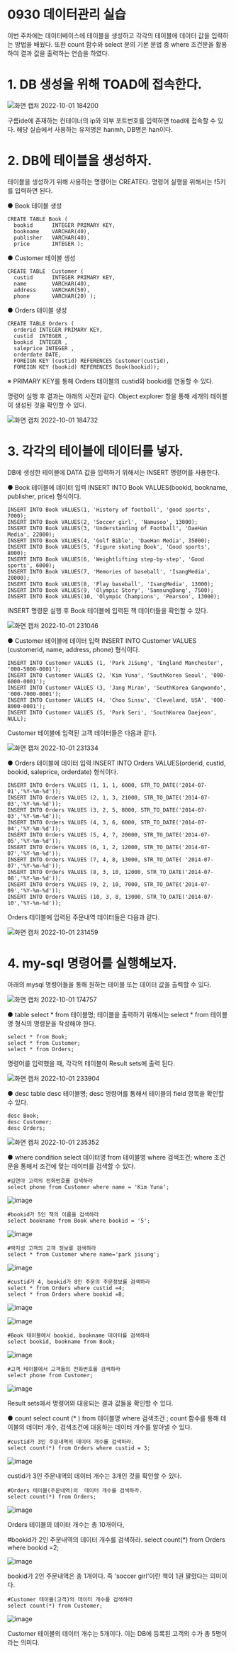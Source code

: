 ﻿# 0930 데이터관리 실습

이번 주차에는 데이터베이스에 테이블을 생성하고 각각의 테이블에 데이터 값을 입력하는 방법을 배웠다. 또한 count 함수와 select 문의 기본 문법 중 where  조건문을 활용하여 결과 값을 출력하는 연습을 하였다.  

# 1. DB 생성을 위해 TOAD에 접속한다.

![화면 캡처 2022-10-01 184200](https://user-images.githubusercontent.com/114793024/193403435-991d70a3-bd5b-4e08-9e5e-14c5de3c2d7a.png)

구름ide에 존재하는 컨테이너의 ip와 외부 포트번호를 입력하면 toad에 접속할 수 있다. 해당 실습에서 사용하는 유저명은 hanmh, DB명은 han이다.


# 2. DB에 테이블을 생성하자.
 
테이블을 생성하기 위해 사용하는 명령어는 CREATE다. 
명령어 실행을 위해서는 f5키를 입력하면 된다.

● Book 테이블 생성

    CREATE TABLE Book (
      bookid      INTEGER PRIMARY KEY,
      bookname    VARCHAR(40),
      publisher   VARCHAR(40),
      price       INTEGER );
      

● Customer 테이블 생성

    CREATE TABLE  Customer (
      custid      INTEGER PRIMARY KEY,  
      name        VARCHAR(40),
      address     VARCHAR(50), 
      phone       VARCHAR(20) ); 

  
● Orders 테이블 생성

    CREATE TABLE Orders (
      orderid INTEGER PRIMARY KEY, 
      custid  INTEGER , 
      bookid  INTEGER , 
      saleprice INTEGER ,
      orderdate DATE,
      FOREIGN KEY (custid) REFERENCES Customer(custid),
      FOREIGN KEY (bookid) REFERENCES Book(bookid)); 

 ※ PRIMARY KEY를 통해 Orders 테이블의 custid와 bookid를 연동할 수 있다. 

명령어 실행 후 결과는 아래의 사진과 같다.
Object explorer 창을 통해 세개의 테이블이 생성된 것을 확인할 수 있다.

![화면 캡처 2022-10-01 184732](https://user-images.githubusercontent.com/114793024/193403543-de30ba11-6639-4839-a782-b47cfcc5ef21.png)

# 3. 각각의 테이블에 데이터를 넣자.

DB에 생성한 테이블에 DATA 값을 입력하기 위해서는 INSERT 명령어를 사용한다. 

● Book 테이블에 데이터 입력
INSERT INTO Book VALUES(bookid, bookname, publisher, price) 형식이다. 

    INSERT INTO Book VALUES(1, 'History of football', 'good sports', 7000);
    INSERT INTO Book VALUES(2, 'Soccer girl', 'Namusoo', 13000);
    INSERT INTO Book VALUES(3, 'Understanding of Football', 'DaeHan Media', 22000);
    INSERT INTO Book VALUES(4, 'Golf Bible', 'DaeHan Media', 35000);
    INSERT INTO Book VALUES(5, 'Figure skating Book', 'Good sports', 8000);
    INSERT INTO Book VALUES(6, 'Weightlifting step-by-step', 'Good sports', 6000);
    INSERT INTO Book VALUES(7, 'Memories of baseball', 'IsangMedia', 20000);
    INSERT INTO Book VALUES(8, 'Play baseball', 'IsangMedia', 13000);
    INSERT INTO Book VALUES(9, 'Olympic Story', 'SamsungDang', 7500);
    INSERT INTO Book VALUES(10, 'Olympic Champions', 'Pearson', 13000);

INSERT 명령문 실행 후 Book 테이블에 입력된 책 데이터들을 확인할 수 있다.

![화면 캡처 2022-10-01 231046](https://user-images.githubusercontent.com/114793024/193413550-6377b08f-1f0d-4574-8a19-eca08e47e1a1.png)

● Customer 테이블에 데이터 입력
INSERT INTO Customer VALUES (customerid, name, address, phone) 형식이다. 

    INSERT INTO Customer VALUES (1, 'Park JiSung', 'England Manchester', '000-5000-0001');
    INSERT INTO Customer VALUES (2, 'Kim Yuna', 'SouthKorea Seoul', '000-6000-0001');  
    INSERT INTO Customer VALUES (3, 'Jang Miran', 'SouthKorea Gangwondo', '000-7000-0001');
    INSERT INTO Customer VALUES (4, 'Choo Sinsu', 'Cleveland, USA', '000-8000-0001');
    INSERT INTO Customer VALUES (5, 'Park Seri', 'SouthKorea Daejeon',  NULL);

Customer 테이블에 입력된 고객 데이터들은 다음과 같다.

![화면 캡처 2022-10-01 231334](https://user-images.githubusercontent.com/114793024/193413634-b35eb576-dcbb-449a-9f7e-9dcbd5db736f.png)

● Orders 테이블에 데이터 입력
INSERT INTO Orders VALUES(orderid, custid, bookid, saleprice, orderdate) 형식이다. 

    INSERT INTO Orders VALUES (1, 1, 1, 6000, STR_TO_DATE('2014-07-01','%Y-%m-%d')); 
    INSERT INTO Orders VALUES (2, 1, 3, 21000, STR_TO_DATE('2014-07-03','%Y-%m-%d'));
    INSERT INTO Orders VALUES (3, 2, 5, 8000, STR_TO_DATE('2014-07-03','%Y-%m-%d')); 
    INSERT INTO Orders VALUES (4, 3, 6, 6000, STR_TO_DATE('2014-07-04','%Y-%m-%d')); 
    INSERT INTO Orders VALUES (5, 4, 7, 20000, STR_TO_DATE('2014-07-05','%Y-%m-%d'));
    INSERT INTO Orders VALUES (6, 1, 2, 12000, STR_TO_DATE('2014-07-07','%Y-%m-%d'));
    INSERT INTO Orders VALUES (7, 4, 8, 13000, STR_TO_DATE( '2014-07-07','%Y-%m-%d'));
    INSERT INTO Orders VALUES (8, 3, 10, 12000, STR_TO_DATE('2014-07-08','%Y-%m-%d')); 
    INSERT INTO Orders VALUES (9, 2, 10, 7000, STR_TO_DATE('2014-07-09','%Y-%m-%d')); 
    INSERT INTO Orders VALUES (10, 3, 8, 13000, STR_TO_DATE('2014-07-10','%Y-%m-%d'));

Orders 테이블에 입력된 주문내역 데이터들은 다음과 같다.

![화면 캡처 2022-10-01 231459](https://user-images.githubusercontent.com/114793024/193413684-56f9a867-bf38-493d-9a2f-8124a240feaf.png)

# 4. my-sql 명령어를 실행해보자.

아래의 mysql 명령어들을 통해 원하는 테이블 또는 데이터 값을 출력할 수 있다.

![화면 캡처 2022-10-01 174757](https://user-images.githubusercontent.com/114793024/193402307-7fb31b27-34d1-4838-9f98-4acd81dc1ed6.png)

● table
select * from 테이블명;
테이블을 출력하기 위해서는 select * from 테이블명 형식의 명령문을 작성해야 한다.

    select * from Book;	
    select * from Customer;
    select * from Orders;
    

명령어를 입력했을 때, 각각의 테이블이 Result sets에 출력 된다.

![화면 캡처 2022-10-01 233904](https://user-images.githubusercontent.com/114793024/193414682-98450262-9751-46fa-b39c-e3560ab77356.png)

● desc table
desc 테이블명;
desc 명령어를 통해서 테이블의 field 항목을 확인할 수 있다.

    desc Book;
    desc Customer;
    desc Orders;

![화면 캡처 2022-10-01 235352](https://user-images.githubusercontent.com/114793024/193415316-6715bdeb-664a-48ee-8ddf-405ff89a696a.png)

● where condition
select 데이터명 from 테이블명 where 검색조건;
where 조건문을 통해서 조건에 맞는 데이터를 검색할 수 있다.

    #김연아 고객의 전화번호를 검색하라
    select phone from Customer where name = 'Kim Yuna'; 

![image](https://user-images.githubusercontent.com/114793024/193416070-b4b9e983-b327-48b3-bf77-bedfd025cc43.png)

    #bookid가 5인 책의 이름을 검색하라
    select bookname from Book where bookid = '5'; 
    
![image](https://user-images.githubusercontent.com/114793024/193416015-6e14dc99-a01d-4776-a0c2-e3c18997e79f.png)

    #박지성 고객의 고객 정보를 검색하라
    select * from Customer where name='park jisung'; 
  ![image](https://user-images.githubusercontent.com/114793024/193416330-d26e23f6-2eee-42b3-af93-154f24ceb718.png)

    #custid가 4, bookid가 8인 주문의 주문정보를 검색하라
    select * from Orders where custid =4; 
    select * from Orders where bookid =8; 
    
![image](https://user-images.githubusercontent.com/114793024/193416406-22f887c3-ce84-4a0a-b35a-bcd59bbc1c58.png)

![image](https://user-images.githubusercontent.com/114793024/193416451-e5a9449f-1f13-4d87-8ad7-080dcf94ffab.png)

    #Book 테이블에서 bookid, bookname 데이터를 검색하라
    select bookid, bookname from Book;
    
![image](https://user-images.githubusercontent.com/114793024/193416537-d9937c7a-1b12-4692-89ea-581a2bf5e45f.png)


    #고객 테이블에서 고객들의 전화번호를 검색하라
    select phone from Customer;
    
![image](https://user-images.githubusercontent.com/114793024/193416613-7057dbdf-2164-47cc-b5d0-255c89f1c616.png)

Result sets에서 명령어와 대응되는 결과 값들을 확인할 수 있다.

● count
select count (* ) from 테이블명  where 검색조건 ;
count 함수를 통해 테이블의 데이터 개수, 검색조건에 대응하는 데이터 개수를 알아낼 수 있다.


    #custid가 3인 주문내역의 데이터 개수를 검색하라. 
    select count(*) from Orders where custid = 3; 
    
![image](https://user-images.githubusercontent.com/114793024/193417166-9978b667-bae8-4d34-90e4-c7c7a77d748e.png)

 custid가 3인 주문내역의 데이터 개수는 3개인 것을 확인할 수 있다.

    #Orders 테이블(주문내역)의  데이터 개수를 검색하라.
    select count(*) from Orders;
    
![image](https://user-images.githubusercontent.com/114793024/193417266-74812de0-7f25-4101-ae53-5999e1eeb91a.png)

Orders 테이블의 데이터 개수는 총 10개이다,
   

 #bookid가 2인 주문내역의 데이터 개수를 검색하라.
    select count(*) from Orders where bookid =2; 

![image](https://user-images.githubusercontent.com/114793024/193417338-2d8f8940-7309-4ca7-8027-b79ac2aff01d.png)

bookid가 2인 주문내역은 총 1개이다. 즉 'soccer girl'이란 책이 1권 팔렸다는 의미이다.

    #Customer 테이블(고객)의 데이터 개수를 검색하라
    select count(*) from Customer;

![image](https://user-images.githubusercontent.com/114793024/193417471-4ccc9d90-3a91-4cd2-9331-1b1eb4ba08a8.png)

Customer  테이블의 데이터 개수는 5개이다. 이는 DB에 등록된 고객의 수가 총 5명이라는 의미다. 

